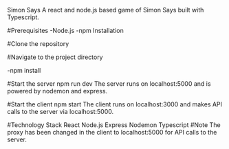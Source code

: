Simon Says
A react and node.js based game of Simon Says built with Typescript.

#Prerequisites
-Node.js
-npm
Installation

#Clone the repository

#Navigate to the project directory

-npm install

#Start the server
npm run dev
The server runs on localhost:5000 and is powered by nodemon and express.

#Start the client
npm start
The client runs on localhost:3000 and makes API calls to the server via localhost:5000.

#Technology Stack
React
Node.js
Express
Nodemon
Typescript
#Note
The proxy has been changed in the client to localhost:5000 for API calls to the server.
